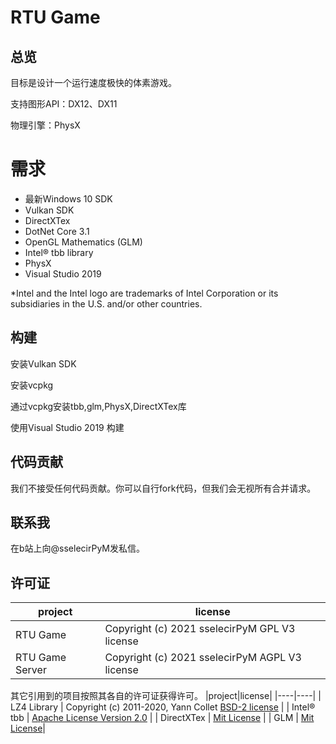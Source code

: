 # RTU Game
## 总览
目标是设计一个运行速度极快的体素游戏。

支持图形API：DX12、DX11

物理引擎：PhysX

# 需求
* 最新Windows 10 SDK
* Vulkan SDK
* DirectXTex
* DotNet Core 3.1
* OpenGL Mathematics (GLM)
* Intel® tbb library
* PhysX
* Visual Studio 2019

\*Intel and the Intel logo are trademarks of Intel Corporation or its subsidiaries in the U.S. and/or other countries.

## 构建
安装Vulkan SDK

安装vcpkg

通过vcpkg安装tbb,glm,PhysX,DirectXTex库

使用Visual Studio 2019 构建

## 代码贡献
我们不接受任何代码贡献。你可以自行fork代码，但我们会无视所有合并请求。

## 联系我
在b站上向@sselecirPyM发私信。

## 许可证
|project|license|
|----|----|
|RTU Game | Copyright (c) 2021 sselecirPyM GPL V3 license |
|RTU Game Server | Copyright (c) 2021 sselecirPyM AGPL V3 license |

其它引用到的项目按照其各自的许可证获得许可。
|project|license|
|----|----|
| LZ4 Library | Copyright (c) 2011-2020, Yann Collet [BSD-2 license](LZ4/LICENSE) |
| Intel® tbb | [Apache License Version 2.0](https://github.com/oneapi-src/oneTBB/blob/master/LICENSE.txt) |
| DirectXTex | [Mit License](https://github.com/microsoft/DirectXTex/blob/master/LICENSE) |
| GLM | [Mit License](https://github.com/g-truc/glm/blob/master/copying.txt)|